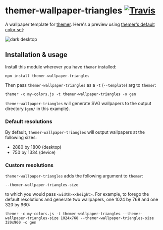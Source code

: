 # themer-wallpaper-triangles [![Travis](https://img.shields.io/travis/mjswensen/themer-wallpaper-triangles.svg)](https://travis-ci.org/mjswensen/themer-wallpaper-triangles)

A wallpaper template for [themer](https://github.com/mjswensen/themer). Here's a preview using [themer's default color set](https://github.com/mjswensen/themer/tree/master/packages/themer-colors-default):

![dark desktop](https://cdn.rawgit.com/mjswensen/themer-wallpaper-triangles/ecf436f9edd35618c72ff8d944c9814b84809b2c/assets/desktop-dark.svg)

## Installation & usage

Install this module wherever you have `themer` installed:

    npm install themer-wallpaper-triangles

Then pass `themer-wallpaper-triangles` as a `-t` (`--template`) arg to `themer`:

    themer -c my-colors.js -t themer-wallpaper-triangles -o gen

`themer-wallpaper-triangles` will generate SVG wallpapers to the output directory (`gen/` in this example).

### Default resolutions

By default, `themer-wallpaper-triangles` will output wallpapers at the following sizes:

* 2880 by 1800 (desktop)
* 750 by 1334 (device)

### Custom resolutions

`themer-wallpaper-triangles` adds the following argument to `themer`:

    --themer-wallpaper-triangles-size

to which you would pass `<width>x<height>`. For example, to forego the default resolutions and generate two wallpapers, one 1024 by 768 and one 320 by 960:

    themer -c my-colors.js -t themer-wallpaper-triangles --themer-wallpaper-triangles-size 1024x768 --themer-wallpaper-triangles-size 320x960 -o gen
